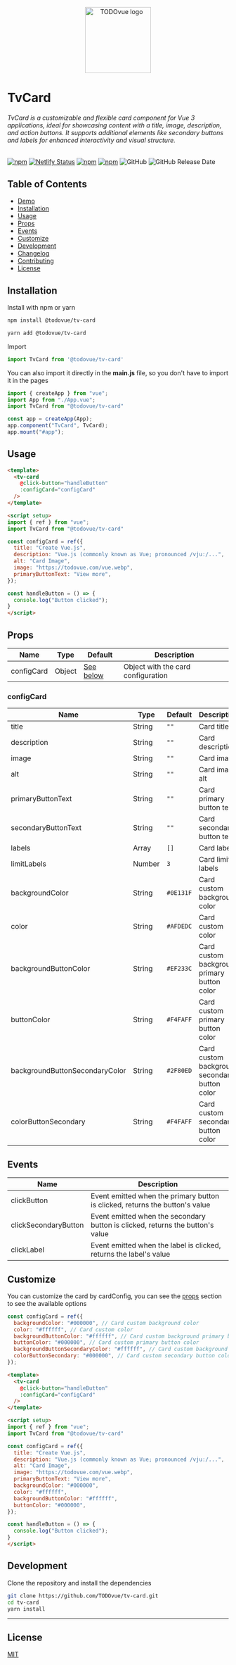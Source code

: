 <p align="center"><img width="150" src="https://firebasestorage.googleapis.com/v0/b/todovue-blog.appspot.com/o/logo.png?alt=media&token=d8eb592f-e4a9-4b02-8aff-62d337745f41" alt="TODOvue logo">
</p>

# TvCard
###### TvCard is a customizable and flexible card component for Vue 3 applications, ideal for showcasing content with a title, image, description, and action buttons. It supports additional elements like secondary buttons and labels for enhanced interactivity and visual structure.

[![npm](https://img.shields.io/npm/v/@todovue/tv-card.svg)](https://www.npmjs.com/package/@todovue/tv-card) [![Netlify Status](https://api.netlify.com/api/v1/badges/cb4b8651-1062-4a0b-aa47-28437cbf9fdc/deploy-status)](https://app.netlify.com/sites/tv-card/deploys) [![npm](https://img.shields.io/npm/dm/@todovue/tv-card.svg)](https://www.npmjs.com/package/@todovue/tv-card) [![npm](https://img.shields.io/npm/dt/@todovue/tv-card.svg)](https://www.npmjs.com/package/@todovue/tv-card) ![GitHub](https://img.shields.io/github/license/TODOvue/tv-card) ![GitHub Release Date](https://img.shields.io/github/release-date/TODOvue/tv-card)

## Table of Contents
- [Demo](https://tv-card.netlify.app/)
- [Installation](#installation)
- [Usage](#usage)
- [Props](#props)
- [Events](#events)
- [Customize](#customize)
- [Development](#development)
- [Changelog](https://github.com/TODOvue/tv-card/blob/main/CHANGELOG.md)
- [Contributing](https://github.com/TODOvue/tv-card/blob/main/CONTRIBUTING.md)
- [License](https://github.com/TODOvue/tv-demo/card/main/LICENSE)

## Installation
Install with npm or yarn
```bash
npm install @todovue/tv-card
```
```bash
yarn add @todovue/tv-card
```
Import
```js
import TvCard from '@todovue/tv-card'
```

You can also import it directly in the **main.js** file, so you don't have to import it in the pages
```js
import { createApp } from "vue";
import App from "./App.vue";
import TvCard from "@todovue/tv-card"

const app = createApp(App);
app.component("TvCard", TvCard);
app.mount("#app");
```
## Usage
```html
<template>
  <tv-card
    @click-button="handleButton"
    :configCard="configCard"
  />
</template>

<script setup>
import { ref } from "vue";
import TvCard from "@todovue/tv-card"

const configCard = ref({
  title: "Create Vue.js",
  description: "Vue.js (commonly known as Vue; pronounced /vjuː/...",
  alt: "Card Image",
  image: "https://todovue.com/vue.webp",
  primaryButtonText: "View more",
});

const handleButton = () => {
  console.log("Button clicked");
}
</script>
```

## Props
| Name       | Type   | Default                  | Description                        |
|------------|--------|--------------------------|------------------------------------|
| configCard | Object | [See below](#configcard) | Object with the card configuration |

### configCard
| Name                           | Type   | Default   | Description                                   | required |
|--------------------------------|--------|-----------|-----------------------------------------------|----------|
| title                          | String | `""`      | Card title                                    | `true`   |
| description                    | String | `""`      | Card description                              | `true`   |
| image                          | String | `""`      | Card image                                    | `true`   |
| alt                            | String | `""`      | Card image alt                                | `true`   |
| primaryButtonText              | String | `""`      | Card primary button text                      | `true`   |
| secondaryButtonText            | String | `""`      | Card secondary button text                    | `false`  |
| labels                         | Array  | `[]`      | Card labels                                   | `false`  |
| limitLabels                    | Number | `3`       | Card limit labels                             | `false`  |
| backgroundColor                | String | `#0E131F` | Card custom background color                  | `false`  |
| color                          | String | `#AFDEDC` | Card custom color                             | `false`  |
| backgroundButtonColor          | String | `#EF233C` | Card custom background primary button color   | `false`  |
| buttonColor                    | String | `#F4FAFF` | Card custom primary button color              | `false`  |
| backgroundButtonSecondaryColor | String | `#2F80ED` | Card custom background secondary button color | `false`  |
| colorButtonSecondary           | String | `#F4FAFF` | Card custom secondary button color            | `false`  |

## Events
| Name                 | Description                                                                    |
|----------------------|--------------------------------------------------------------------------------|
| clickButton          | Event emitted when the primary button is clicked, returns the button's value   |
| clickSecondaryButton | Event emitted when the secondary button is clicked, returns the button's value |
| clickLabel           | Event emitted when the label is clicked, returns the label's value             |

## Customize
You can customize the card by cardConfig, you can see the [props](#props) section to see the available options

```js
const configCard = ref({
  backgroundColor: "#000000", // Card custom background color
  color: "#ffffff", // Card custom color
  backgroundButtonColor: "#ffffff", // Card custom background primary button color
  buttonColor: "#000000", // Card custom primary button color
  backgroundButtonSecondaryColor: "#ffffff", // Card custom background secondary button color
  colorButtonSecondary: "#000000", // Card custom secondary button color
});

```

```html
<template>
  <tv-card
    @click-button="handleButton"
    :configCard="configCard"
  />
</template>

<script setup>
import { ref } from "vue";
import TvCard from "@todovue/tv-card"

const configCard = ref({
  title: "Create Vue.js",
  description: "Vue.js (commonly known as Vue; pronounced /vjuː/...",
  alt: "Card Image",
  image: "https://todovue.com/vue.webp",
  primaryButtonText: "View more",
  backgroundColor: "#000000",
  color: "#ffffff",
  backgroundButtonColor: "#ffffff",
  buttonColor: "#000000",
});

const handleButton = () => {
  console.log("Button clicked");
}
</script>
```

## Development
Clone the repository and install the dependencies
```bash
git clone https://github.com/TODOvue/tv-card.git
cd tv-card
yarn install
```
---
## License
[MIT](https://github.com/TODOvue/tv-card/blob/main/LICENSE)
